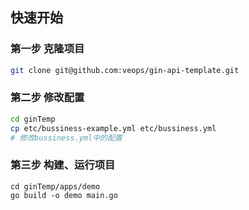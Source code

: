 ## 快速开始
### 第一步  克隆项目
```sh
git clone git@github.com:veops/gin-api-template.git
```
### 第二步  修改配置
```sh
cd ginTemp
cp etc/bussiness-example.yml etc/bussiness.yml
# 修改bussiness.yml中的配置
```

### 第三步 构建、运行项目
```
cd ginTemp/apps/demo
go build -o demo main.go
```